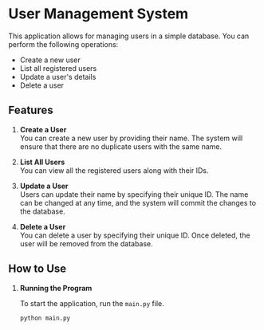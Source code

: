 # User Management System

This application allows for managing users in a simple database. You can perform the following operations:
- Create a new user
- List all registered users
- Update a user's details
- Delete a user

## Features

1. **Create a User**  
   You can create a new user by providing their name. The system will ensure that there are no duplicate users with the same name.

2. **List All Users**  
   You can view all the registered users along with their IDs.

3. **Update a User**  
   Users can update their name by specifying their unique ID. The name can be changed at any time, and the system will commit the changes to the database.

4. **Delete a User**  
   You can delete a user by specifying their unique ID. Once deleted, the user will be removed from the database.

## How to Use

1. **Running the Program**

   To start the application, run the `main.py` file.

   ```bash
   python main.py
